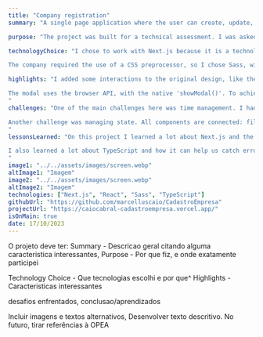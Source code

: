 ```yaml
---
title: "Company registration"
summary: "A single page application where the user can create, update, display and delete companies from the database. The project was thoroughly tested for accessibility, allowing full zoom and bigger default font-sizes."

purpose: "The project was built for a technical assessment. I was asked to create a CRUD based on the companies' backend, and they also provided me with a Figma file."

technologyChoice: "I chose to work with Next.js because it is a technology I was exploring and wanted to create more projects with. I also thought that working with SSR could improve the application performance.

The company required the use of a CSS preprocessor, so I chose Sass, with which I really like working, mainly for the @extends and @mixin functionalities."

highlights: "I added some interactions to the original design, like the flying label on the input, as well as focus and hover indicators. I used Sass @mixin to make the addition of :hover and :focus-visible more efficient and maintainable.

The modal uses the browser API, with the native 'showModal()'. To achieve that I had to  the useRef hook. Using that technique I was able to avoind interaction with the rest of the page when modal is openm which makes keyboard navigation much easier. The modal text also varies according to the context in which it is opened.
"
challenges: "One of the main challenges here was time management. I had a few days to build the project, so it required planning some important decisions on what to focus, and what to postpone.

Another challenge was managing state. All components are connected: filter, list and modal, so I had to make sure they were all using and updating the same data.
"
lessonsLearned: "On this project I learned a lot about Next.js and the app router. I had a deeper understanding of the difference between server and client components, as well as how Next.js optimizes images and fonts.

I also learned a lot about TypeScript and how it can help us catch errors during development, as well as making a lot of progress on my Sass skills.
"
image1: "../../assets/images/screen.webp"
altImage1: "Imagem"
image2: "../../assets/images/screen.webp"
altImage2: "Imagem"
technologies: ["Next.js", "React", "Sass", "TypeScript"]
githubUrl: "https://github.com/marcelluscaio/CadastroEmpresa"
projectUrl: "https://caiocabral-cadastroempresa.vercel.app/"
isOnMain: true
date: 17/10/2023
---
```


O projeto deve ter:
Summary - Descricao geral citando alguma caracteristica interessantes,
Purpose - Por que fiz, e onde exatamente participei

Technology Choice - Que tecnologias escolhi e por que^
Highlights - Caracteristicas interessantes

desafios enfrentados,
conclusao/aprendizados

Incluir imagens e textos alternativos, Desenvolver texto descritivo. No futuro, tirar referências à OPEA
